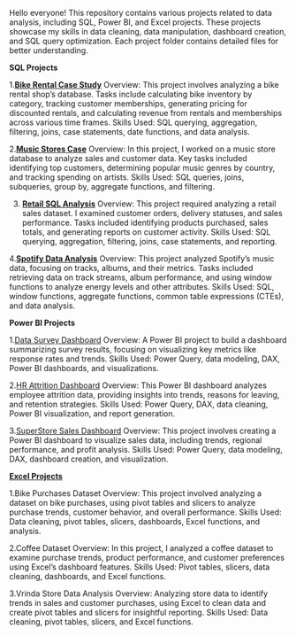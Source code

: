 Hello everyone! This repository contains various projects related to data analysis, including SQL, Power BI, and Excel projects. These projects showcase my skills in data cleaning, data 
manipulation, dashboard creation, and SQL query optimization. Each project folder contains detailed files for better understanding.

**SQL Projects**

1.[**Bike Rental Case Study**](https://github.com/ahmerhkhan/Data-Analytics-Portfolio/tree/main/SQL%20Projects/Bike%20Rental%20Case%20Study)
Overview: This project involves analyzing a bike rental shop’s database. Tasks include calculating bike inventory by category, tracking customer memberships, generating pricing for discounted rentals, and calculating revenue from rentals and memberships across various time frames.
Skills Used: SQL querying, aggregation, filtering, joins, case statements, date functions, and data analysis.

2.[**Music Stores Case**](https://github.com/ahmerhkhan/Data-Analytics-Portfolio/tree/main/SQL%20Projects/Music%20Stores%20Case)
Overview: In this project, I worked on a music store database to analyze sales and customer data. Key tasks included identifying top customers, determining popular music genres by country, and tracking spending on artists.
Skills Used: SQL queries, joins, subqueries, group by, aggregate functions, and filtering.

3. [**Retail SQL Analysis**](https://github.com/ahmerhkhan/Data-Analytics-Portfolio/tree/main/SQL%20Projects/Retail%20SQL%20Analysis)
Overview: This project required analyzing a retail sales dataset. I examined customer orders, delivery statuses, and sales performance. Tasks included identifying products purchased, sales totals, and generating reports on customer activity.
Skills Used: SQL querying, aggregation, filtering, joins, case statements, and reporting.

4.[**Spotify Data Analysis**](https://github.com/ahmerhkhan/Data-Analytics-Portfolio/tree/main/SQL%20Projects/Spotify%20Data%20Analysis)
Overview: This project analyzed Spotify’s music data, focusing on tracks, albums, and their metrics. Tasks included retrieving data on track streams, album performance, and using window functions to analyze energy levels and other attributes.
Skills Used: SQL, window functions, aggregate functions, common table expressions (CTEs), and data analysis.

**Power BI Projects**

1.[Data Survey Dashboard](https://github.com/ahmerhkhan/Data-Analytics-Portfolio/tree/main/Power%20BI%20Projects/Data%20Survey%20Dashboard)
Overview: A Power BI project to build a dashboard summarizing survey results, focusing on visualizing key metrics like response rates and trends.
Skills Used: Power Query, data modeling, DAX, Power BI dashboards, and visualizations.

2.[HR Attrition Dashboard](https://github.com/ahmerhkhan/Data-Analytics-Portfolio/tree/main/Power%20BI%20Projects/HR%20Attrition%20Dashboard)
Overview: This Power BI dashboard analyzes employee attrition data, providing insights into trends, reasons for leaving, and retention strategies.
Skills Used: Power Query, DAX, data cleaning, Power BI visualization, and report generation.

3.[SuperStore Sales Dashboard](https://github.com/ahmerhkhan/Data-Analytics-Portfolio/tree/main/Power%20BI%20Projects/SuperStore%20Sales%20Dashboard)
Overview: This project involves creating a Power BI dashboard to visualize sales data, including trends, regional performance, and profit analysis.
Skills Used: Power Query, data modeling, DAX, dashboard creation, and visualization.

[**Excel Projects**](https://github.com/ahmerhkhan/Data-Analytics-Portfolio/tree/main/Excel%20Projects)

1.Bike Purchases Dataset
Overview: This project involved analyzing a dataset on bike purchases, using pivot tables and slicers to analyze purchase trends, customer behavior, and overall performance.
Skills Used: Data cleaning, pivot tables, slicers, dashboards, Excel functions, and analysis.

2.Coffee Dataset
Overview: In this project, I analyzed a coffee dataset to examine purchase trends, product performance, and customer preferences using Excel’s dashboard features.
Skills Used: Pivot tables, slicers, data cleaning, dashboards, and Excel functions.

3.Vrinda Store Data Analysis
Overview: Analyzing store data to identify trends in sales and customer purchases, using Excel to clean data and create pivot tables and slicers for insightful reporting.
Skills Used: Data cleaning, pivot tables, slicers, and Excel functions.
